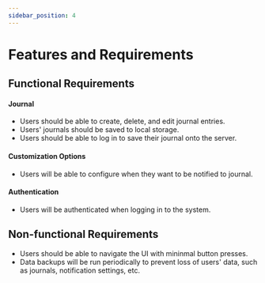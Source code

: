 ```yaml
---
sidebar_position: 4
---
```


# Features and Requirements

## Functional Requirements
#### Journal
- Users should be able to create, delete, and edit journal entries.
- Users' journals should be saved to local storage.
- Users should be able to log in to save their journal onto the server.
#### Customization Options
- Users will be able to configure when they want to be notified to journal.
#### Authentication
- Users will be authenticated when logging in to the system.

## Non-functional Requirements

- Users should be able to navigate the UI with mininmal button presses.
- Data backups will be run periodically to prevent loss of users' data, such as journals, notification settings, etc.
